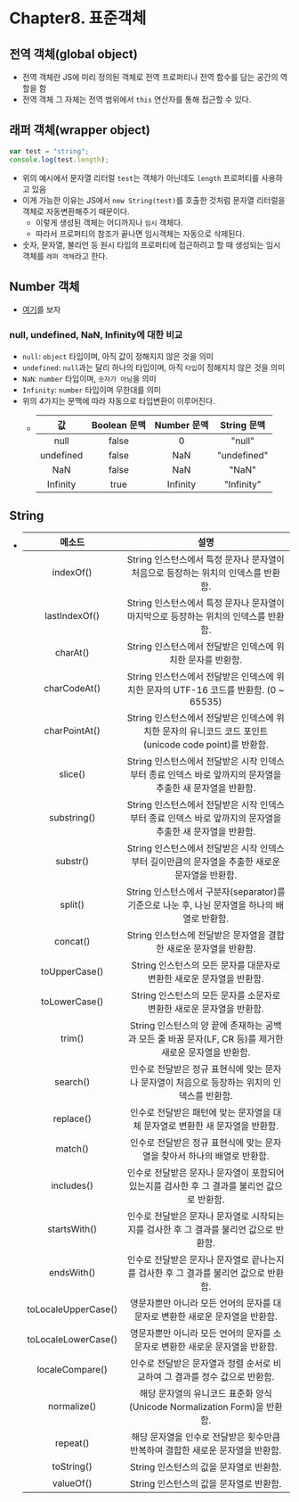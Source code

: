 # Chapter8. 표준객체

## 전역 객체\(global object\)

* 전역 객체란 JS에 미리 정의된 객체로 전역 프로퍼티나 전역 함수를 담는 공간의 역할을 함
* 전역 객체 그 자체는 전역 범위에서 `this` 연산자를 통해 접근할 수 있다.

## 래퍼 객체\(wrapper object\)

```javascript
var test = "string";
console.log(test.length);
```

* 위의 예시에서 문자열 리터럴 `test`는 객체가 아닌데도 `length` 프로퍼티를 사용하고 있음
* 이게 가능한 이유는 JS에서 `new String(test)`를 호출한 것처럼 문자열 리터럴을 객체로 자동변환해주기 때문이다.
  * 이렇게 생성된 객체는 어디까지나 `임시` 객체다.
  * 따라서 프로퍼티의 참조가 끝나면 임시객체는 자동으로 삭제된다.
* 숫자, 문자열, 불리언 등 원시 타입의 프로퍼티에 접근하려고 할 때 생성되는 임시 객체를 `래퍼 객체`라고 한다.

## Number 객체

* [여기](http://www.tcpschool.com/javascript/js_standard_number)를 보자

### null, undefined, NaN, Infinity에 대한 비교

* `null`: `object` 타입이며, 아직 값이 정해지지 않은 것을 의미
* `undefined`: `null`과는 달리 하나의 타입이며, 아직 `타입`이 정해지지 않은 것을 의미
* `NaN`: `number` 타입이며, `숫자가 아님`을 의미
* `Infinity`: `number` 타입이며 무한대를 의미
* 위의 4가지는 문맥에 따라 자동으로 타입변환이 이루어진다.
  * | 값 | Boolean 문맥 | Number 문맥 | String 문맥 |
    | :---: | :---: | :---: | :---: |
    | null | false | 0 | "null" |
    | undefined | false | NaN | "undefined" |
    | NaN | false | NaN | "NaN" |
    | Infinity | true | Infinity | "Infinity" |

## String

* | 메소드 | 설명 |
  | :---: | :---: |
  | indexOf\(\) | String 인스턴스에서 특정 문자나 문자열이 처음으로 등장하는 위치의 인덱스를 반환함. |
  | lastIndexOf\(\) | String 인스턴스에서 특정 문자나 문자열이 마지막으로 등장하는 위치의 인덱스를 반환함. |
  | charAt\(\) | String 인스턴스에서 전달받은 인덱스에 위치한 문자를 반환함. |
  | charCodeAt\(\) | String 인스턴스에서 전달받은 인덱스에 위치한 문자의 UTF-16 코드를 반환함. \(0 ~ 65535\) |
  | charPointAt\(\) | String 인스턴스에서 전달받은 인덱스에 위치한 문자의 유니코드 코드 포인트\(unicode code point\)를 반환함. |
  | slice\(\) | String 인스턴스에서 전달받은 시작 인덱스부터 종료 인덱스 바로 앞까지의 문자열을 추출한 새 문자열을 반환함. |
  | substring\(\) | String 인스턴스에서 전달받은 시작 인덱스부터 종료 인덱스 바로 앞까지의 문자열을 추출한 새 문자열을 반환함. |
  | substr\(\) | String 인스턴스에서 전달받은 시작 인덱스부터 길이만큼의 문자열을 추출한 새로운 문자열을 반환함. |
  | split\(\) | String 인스턴스에서 구분자\(separator\)를 기준으로 나눈 후, 나뉜 문자열을 하나의 배열로 반환함. |
  | concat\(\) | String 인스턴스에 전달받은 문자열을 결합한 새로운 문자열을 반환함. |
  | toUpperCase\(\) | String 인스턴스의 모든 문자를 대문자로 변환한 새로운 문자열을 반환함. |
  | toLowerCase\(\) | String 인스턴스의 모든 문자를 소문자로 변환한 새로운 문자열을 반환함. |
  | trim\(\) | String 인스턴스의 양 끝에 존재하는 공백과 모든 줄 바꿈 문자\(LF, CR 등\)를 제거한 새로운 문자열을 반환함. |
  | search\(\) | 인수로 전달받은 정규 표현식에 맞는 문자나 문자열이 처음으로 등장하는 위치의 인덱스를 반환함. |
  | replace\(\) | 인수로 전달받은 패턴에 맞는 문자열을 대체 문자열로 변환한 새 문자열을 반환함. |
  | match\(\) | 인수로 전달받은 정규 표현식에 맞는 문자열을 찾아서 하나의 배열로 반환함. |
  | includes\(\) | 인수로 전달받은 문자나 문자열이 포함되어 있는지를 검사한 후 그 결과를 불리언 값으로 반환함. |
  | startsWith\(\) | 인수로 전달받은 문자나 문자열로 시작되는지를 검사한 후 그 결과를 불리언 값으로 반환함. |
  | endsWith\(\) | 인수로 전달받은 문자나 문자열로 끝나는지를 검사한 후 그 결과를 불리언 값으로 반환함. |
  | toLocaleUpperCase\(\) | 영문자뿐만 아니라 모든 언어의 문자를 대문자로 변환한 새로운 문자열을 반환함. |
  | toLocaleLowerCase\(\) | 영문자뿐만 아니라 모든 언어의 문자를 소문자로 변환한 새로운 문자열을 반환함. |
  | localeCompare\(\) | 인수로 전달받은 문자열과 정렬 순서로 비교하여 그 결과를 정수 값으로 반환함. |
  | normalize\(\) | 해당 문자열의 유니코드 표준화 양식\(Unicode Normalization Form\)을 반환함. |
  | repeat\(\) | 해당 문자열을 인수로 전달받은 횟수만큼 반복하여 결합한 새로운 문자열을 반환함. |
  | toString\(\) | String 인스턴스의 값을 문자열로 반환함. |
  | valueOf\(\) | String 인스턴스의 값을 문자열로 반환함. |

